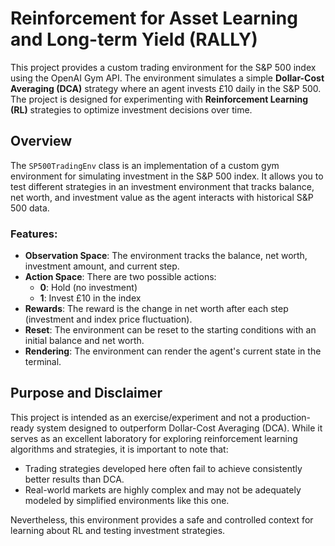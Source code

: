 # Reinforcement for Asset Learning and Long-term Yield (RALLY)

This project provides a custom trading environment for the S&P 500 index using the OpenAI Gym API. The environment simulates a simple **Dollar-Cost Averaging (DCA)** strategy where an agent invests £10 daily in the S&P 500. The project is designed for experimenting with **Reinforcement Learning (RL)** strategies to optimize investment decisions over time.

## Overview

The `SP500TradingEnv` class is an implementation of a custom gym environment for simulating investment in the S&P 500 index. It allows you to test different strategies in an investment environment that tracks balance, net worth, and investment value as the agent interacts with historical S&P 500 data.

### Features:
- **Observation Space**: The environment tracks the balance, net worth, investment amount, and current step.
- **Action Space**: There are two possible actions:
  - **0**: Hold (no investment)
  - **1**: Invest £10 in the index
- **Rewards**: The reward is the change in net worth after each step (investment and index price fluctuation).
- **Reset**: The environment can be reset to the starting conditions with an initial balance and net worth.
- **Rendering**: The environment can render the agent's current state in the terminal.

## Purpose and Disclaimer

This project is intended as an exercise/experiment and not a production-ready system designed to outperform Dollar-Cost Averaging (DCA). While it serves as an excellent laboratory for exploring reinforcement learning algorithms and strategies, it is important to note that:

- Trading strategies developed here often fail to achieve consistently better results than DCA.
- Real-world markets are highly complex and may not be adequately modeled by simplified environments like this one.


Nevertheless, this environment provides a safe and controlled context for learning about RL and testing investment strategies.